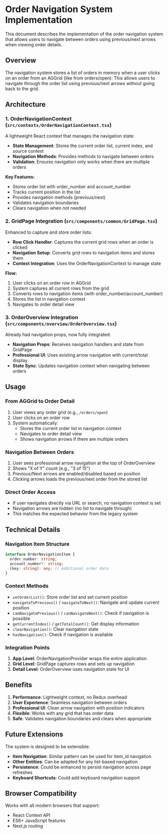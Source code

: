 # Order Navigation System Implementation

This document describes the implementation of the order navigation system that allows users to navigate between orders using previous/next arrows when viewing order details.

## Overview

The navigation system stores a list of orders in memory when a user clicks on an order from an AGGrid (like from orders/open). This allows users to navigate through the order list using previous/next arrows without going back to the grid.

## Architecture

### 1. OrderNavigationContext (`src/contexts/OrderNavigationContext.tsx`)

A lightweight React context that manages the navigation state:

- **State Management**: Stores the current order list, current index, and source context
- **Navigation Methods**: Provides methods to navigate between orders
- **Validation**: Ensures navigation only works when there are multiple orders

**Key Features:**
- Stores order list with order_number and account_number
- Tracks current position in the list
- Provides navigation methods (previous/next)
- Validates navigation boundaries
- Clears navigation when not needed

### 2. GridPage Integration (`src/components/common/GridPage.tsx`)

Enhanced to capture and store order lists:

- **Row Click Handler**: Captures the current grid rows when an order is clicked
- **Navigation Setup**: Converts grid rows to navigation items and stores them
- **Context Integration**: Uses the OrderNavigationContext to manage state

**Flow:**
1. User clicks on an order row in AGGrid
2. System captures all current rows from the grid
3. Converts rows to navigation items (with order_number/account_number)
4. Stores the list in navigation context
5. Navigates to order detail view

### 3. OrderOverview Integration (`src/components/overview/OrderOverview.tsx`)

Already had navigation props, now fully integrated:

- **Navigation Props**: Receives navigation handlers and state from GridPage
- **Professional UI**: Uses existing arrow navigation with current/total display
- **State Sync**: Updates navigation context when navigating between orders

## Usage

### From AGGrid to Order Detail

1. User views any order grid (e.g., `/orders/open`)
2. User clicks on an order row
3. System automatically:
   - Stores the current order list in navigation context
   - Navigates to order detail view
   - Shows navigation arrows if there are multiple orders

### Navigation Between Orders

1. User sees professional arrow navigation at the top of OrderOverview
2. Shows "X of Y" count (e.g., "3 of 15")
3. Previous/Next arrows are enabled/disabled based on position
4. Clicking arrows loads the previous/next order from the stored list

### Direct Order Access

- If user navigates directly via URL or search, no navigation context is set
- Navigation arrows are hidden (no list to navigate through)
- This matches the expected behavior from the legacy system

## Technical Details

### Navigation Item Structure

```typescript
interface OrderNavigationItem {
  order_number: string;
  account_number?: string;
  [key: string]: any; // Additional order data
}
```

### Context Methods

- `setOrderList()`: Store order list and set current position
- `navigateToPrevious()` / `navigateToNext()`: Navigate and update current position
- `canNavigatePrevious()` / `canNavigateNext()`: Check if navigation is possible
- `getCurrentIndex()` / `getTotalCount()`: Get display information
- `clearNavigation()`: Clear navigation state
- `hasNavigation()`: Check if navigation is available

### Integration Points

1. **App Level**: OrderNavigationProvider wraps the entire application
2. **Grid Level**: GridPage captures rows and sets up navigation
3. **Detail Level**: OrderOverview uses navigation state for UI

## Benefits

1. **Performance**: Lightweight context, no Redux overhead
2. **User Experience**: Seamless navigation between orders
3. **Professional UI**: Clean arrow navigation with position indicators
4. **Flexible**: Works with any grid that has order data
5. **Safe**: Validates navigation boundaries and clears when appropriate

## Future Extensions

The system is designed to be extensible:

- **Item Navigation**: Similar pattern can be used for item_id navigation
- **Other Entities**: Can be adapted for any list-based navigation
- **Persistence**: Could be enhanced to persist navigation across page refreshes
- **Keyboard Shortcuts**: Could add keyboard navigation support

## Browser Compatibility

Works with all modern browsers that support:
- React Context API
- ES6+ JavaScript features
- Next.js routing
